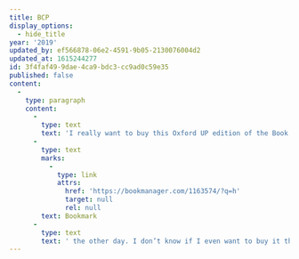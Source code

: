 ```yaml
---
title: BCP
display_options:
  - hide_title
year: '2019'
updated_by: ef566878-06e2-4591-9b05-2130076004d2
updated_at: 1615244277
id: 3f4faf49-9dae-4ca9-bdc3-cc9ad0c59e35
published: false
content:
  -
    type: paragraph
    content:
      -
        type: text
        text: 'I really want to buy this Oxford UP edition of the Book of Common Prayer – it includes the 1549, 1552, and 1662 additions – that I saw at '
      -
        type: text
        marks:
          -
            type: link
            attrs:
              href: 'https://bookmanager.com/1163574/?q=h'
              target: null
              rel: null
        text: Bookmark
      -
        type: text
        text: ' the other day. I don’t know if I even want to buy it that badly – it just introduces some novelty, it’s fun buying books, it’s a way to get out of the house, I like spending time in bookstores. I don’t know.'
---
```

